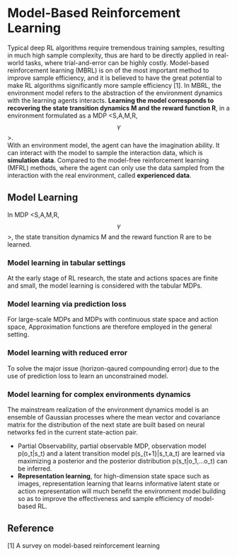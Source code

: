 # Model-Based Reinforcement Learning

Typical deep RL algorithms require tremendous training samples, resulting in much high sample complexity, thus are hard to be directly applied in real-world tasks, where trial-and-error can be highly costly. Model-based reinforcement learning (MBRL) is on of the most important method to improve sample efficiency, and it is believed to have the great potential to make RL algorithms significantly more sample efficiency [1]. In MBRL, the environment model refers to the abstraction of the environment dynamics with the learning agents interacts. **Learning the model corresponds to recovering the state transition dynamics M and the reward function R**, in a environment formulated as a MDP <S,A,M,R,$$\gamma$$>.   
With an environment model, the agent can have the imagination ability. It can interact with the model to sample the interaction data, which is **simulation data**. Compared to the model-free reinforcement learning (MFRL) methods, where the agent can only use the data sampled from the interaction with the real environment, called **experienced data**.

## Model Learning

In MDP <S,A,M,R,$$\gamma$$>, the state transition dynamics M and the reward function R are to be learned.

### Model learning in tabular settings
At the early stage of RL research, the state and actions spaces are finite and small, the model learning is considered with the tabular MDPs.

### Model learning via prediction loss
For large-scale MDPs and MDPs with continuous state space and action space, Approximation functions are therefore employed in the general setting.

### Model learning with reduced error
To solve the major issue (horizon-qaured compounding error) due to the use of prediction loss to learn an unconstrained model.

### Model learning for complex environments dynamics
The mainstream realization of the environment dynamics model is an ensemble of Gaussian processes where the mean vector and covariance matrix for the distribution of the next state are built based on neural networks fed in the current state-action pair.
- Partial Observability, partial observable MDP, observation model p(o_t|s_t) and a latent transition model p(s_{t+1}|s_t,a_t) are learned via maximizing a posterior and the posterior distribution p(s_t|o_1,...o_t) can be inferred.
- **Representation learning**, for high-dimension state space such as images, representation learning that learns informative latent state or action representation will much benefit the environment model building so as to improve the effectiveness and sample efficiency of model-based RL.


## Reference
[1] A survey on model-based reinforcement learning
